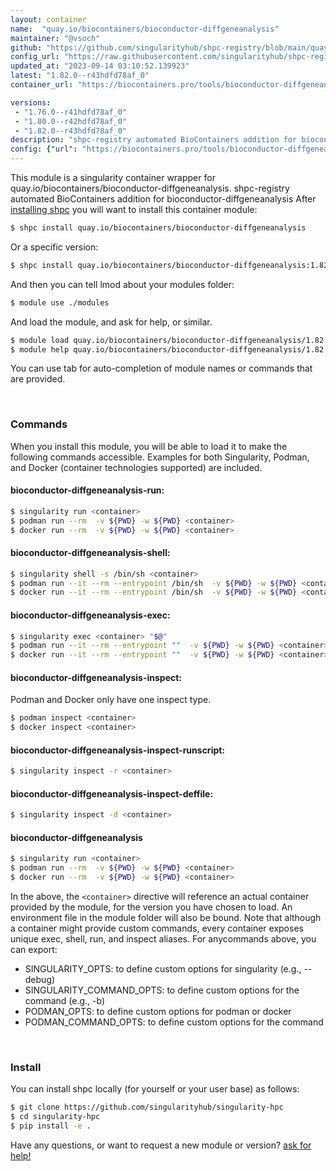 ```yaml
---
layout: container
name:  "quay.io/biocontainers/bioconductor-diffgeneanalysis"
maintainer: "@vsoch"
github: "https://github.com/singularityhub/shpc-registry/blob/main/quay.io/biocontainers/bioconductor-diffgeneanalysis/container.yaml"
config_url: "https://raw.githubusercontent.com/singularityhub/shpc-registry/main/quay.io/biocontainers/bioconductor-diffgeneanalysis/container.yaml"
updated_at: "2023-09-14 03:10:52.139923"
latest: "1.82.0--r43hdfd78af_0"
container_url: "https://biocontainers.pro/tools/bioconductor-diffgeneanalysis"

versions:
 - "1.76.0--r41hdfd78af_0"
 - "1.80.0--r42hdfd78af_0"
 - "1.82.0--r43hdfd78af_0"
description: "shpc-registry automated BioContainers addition for bioconductor-diffgeneanalysis"
config: {"url": "https://biocontainers.pro/tools/bioconductor-diffgeneanalysis", "maintainer": "@vsoch", "description": "shpc-registry automated BioContainers addition for bioconductor-diffgeneanalysis", "latest": {"1.82.0--r43hdfd78af_0": "sha256:0bd4ce37377f9d655994c9424fc01f8b659857c1ef584fa6ffe38362ded54fc8"}, "tags": {"1.76.0--r41hdfd78af_0": "sha256:1f1fdad20da77f6e4f1d005b4ce12a5f30b0f8e0775cfa64f4284e7b60bb5bf5", "1.80.0--r42hdfd78af_0": "sha256:6316567d8466ffeeea091ded1e6c05ee883cc17a522d293bbc6ad4788ed605d6", "1.82.0--r43hdfd78af_0": "sha256:0bd4ce37377f9d655994c9424fc01f8b659857c1ef584fa6ffe38362ded54fc8"}, "docker": "quay.io/biocontainers/bioconductor-diffgeneanalysis"}
---
```


This module is a singularity container wrapper for quay.io/biocontainers/bioconductor-diffgeneanalysis.
shpc-registry automated BioContainers addition for bioconductor-diffgeneanalysis
After [installing shpc](#install) you will want to install this container module:


```bash
$ shpc install quay.io/biocontainers/bioconductor-diffgeneanalysis
```

Or a specific version:

```bash
$ shpc install quay.io/biocontainers/bioconductor-diffgeneanalysis:1.82.0--r43hdfd78af_0
```

And then you can tell lmod about your modules folder:

```bash
$ module use ./modules
```

And load the module, and ask for help, or similar.

```bash
$ module load quay.io/biocontainers/bioconductor-diffgeneanalysis/1.82.0--r43hdfd78af_0
$ module help quay.io/biocontainers/bioconductor-diffgeneanalysis/1.82.0--r43hdfd78af_0
```

You can use tab for auto-completion of module names or commands that are provided.

<br>

### Commands

When you install this module, you will be able to load it to make the following commands accessible.
Examples for both Singularity, Podman, and Docker (container technologies supported) are included.

#### bioconductor-diffgeneanalysis-run:

```bash
$ singularity run <container>
$ podman run --rm  -v ${PWD} -w ${PWD} <container>
$ docker run --rm  -v ${PWD} -w ${PWD} <container>
```

#### bioconductor-diffgeneanalysis-shell:

```bash
$ singularity shell -s /bin/sh <container>
$ podman run --it --rm --entrypoint /bin/sh  -v ${PWD} -w ${PWD} <container>
$ docker run --it --rm --entrypoint /bin/sh  -v ${PWD} -w ${PWD} <container>
```

#### bioconductor-diffgeneanalysis-exec:

```bash
$ singularity exec <container> "$@"
$ podman run --it --rm --entrypoint ""  -v ${PWD} -w ${PWD} <container> "$@"
$ docker run --it --rm --entrypoint ""  -v ${PWD} -w ${PWD} <container> "$@"
```

#### bioconductor-diffgeneanalysis-inspect:

Podman and Docker only have one inspect type.

```bash
$ podman inspect <container>
$ docker inspect <container>
```

#### bioconductor-diffgeneanalysis-inspect-runscript:

```bash
$ singularity inspect -r <container>
```

#### bioconductor-diffgeneanalysis-inspect-deffile:

```bash
$ singularity inspect -d <container>
```



#### bioconductor-diffgeneanalysis

```bash
$ singularity run <container>
$ podman run --rm  -v ${PWD} -w ${PWD} <container>
$ docker run --rm  -v ${PWD} -w ${PWD} <container>
```


In the above, the `<container>` directive will reference an actual container provided
by the module, for the version you have chosen to load. An environment file in the
module folder will also be bound. Note that although a container
might provide custom commands, every container exposes unique exec, shell, run, and
inspect aliases. For anycommands above, you can export:

 - SINGULARITY_OPTS: to define custom options for singularity (e.g., --debug)
 - SINGULARITY_COMMAND_OPTS: to define custom options for the command (e.g., -b)
 - PODMAN_OPTS: to define custom options for podman or docker
 - PODMAN_COMMAND_OPTS: to define custom options for the command

<br>

### Install

You can install shpc locally (for yourself or your user base) as follows:

```bash
$ git clone https://github.com/singularityhub/singularity-hpc
$ cd singularity-hpc
$ pip install -e .
```

Have any questions, or want to request a new module or version? [ask for help!](https://github.com/singularityhub/singularity-hpc/issues)